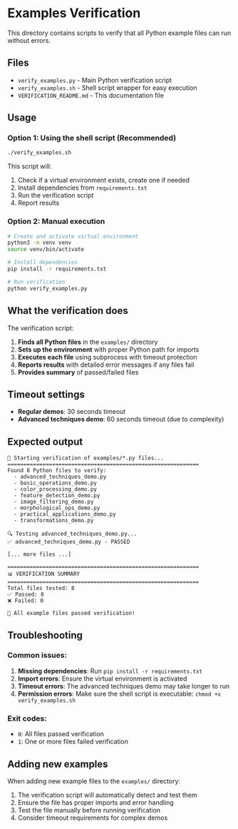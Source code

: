# Examples Verification

This directory contains scripts to verify that all Python example files can run without errors.

## Files

- `verify_examples.py` - Main Python verification script
- `verify_examples.sh` - Shell script wrapper for easy execution
- `VERIFICATION_README.md` - This documentation file

## Usage

### Option 1: Using the shell script (Recommended)

```bash
./verify_examples.sh
```

This script will:
1. Check if a virtual environment exists, create one if needed
2. Install dependencies from `requirements.txt`
3. Run the verification script
4. Report results

### Option 2: Manual execution

```bash
# Create and activate virtual environment
python3 -m venv venv
source venv/bin/activate

# Install dependencies
pip install -r requirements.txt

# Run verification
python verify_examples.py
```

## What the verification does

The verification script:

1. **Finds all Python files** in the `examples/` directory
2. **Sets up the environment** with proper Python path for imports
3. **Executes each file** using subprocess with timeout protection
4. **Reports results** with detailed error messages if any files fail
5. **Provides summary** of passed/failed files

## Timeout settings

- **Regular demos**: 30 seconds timeout
- **Advanced techniques demo**: 60 seconds timeout (due to complexity)

## Expected output

```
🚀 Starting verification of examples/*.py files...
============================================================
Found 8 Python files to verify:
  - advanced_techniques_demo.py
  - basic_operations_demo.py
  - color_processing_demo.py
  - feature_detection_demo.py
  - image_filtering_demo.py
  - morphological_ops_demo.py
  - practical_applications_demo.py
  - transformations_demo.py

🔍 Testing advanced_techniques_demo.py...
✅ advanced_techniques_demo.py - PASSED

[... more files ...]

============================================================
📊 VERIFICATION SUMMARY
============================================================
Total files tested: 8
✅ Passed: 8
❌ Failed: 0

🎉 All example files passed verification!
```

## Troubleshooting

### Common issues:

1. **Missing dependencies**: Run `pip install -r requirements.txt`
2. **Import errors**: Ensure the virtual environment is activated
3. **Timeout errors**: The advanced techniques demo may take longer to run
4. **Permission errors**: Make sure the shell script is executable: `chmod +x verify_examples.sh`

### Exit codes:

- `0`: All files passed verification
- `1`: One or more files failed verification

## Adding new examples

When adding new example files to the `examples/` directory:

1. The verification script will automatically detect and test them
2. Ensure the file has proper imports and error handling
3. Test the file manually before running verification
4. Consider timeout requirements for complex demos 